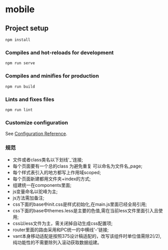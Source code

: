# mobile

## Project setup
```
npm install
```

### Compiles and hot-reloads for development
```
npm run serve
```

### Compiles and minifies for production
```
npm run build
```

### Lints and fixes files
```
npm run lint
```

### Customize configuration
See [Configuration Reference](https://cli.vuejs.org/config/).


### 规范
* 文件或者class类名以下划线'_'连接;
* 每个页面要有一个总的class 为避免重复 可以命名为文件名_page;
* 每个样式表引入的地方都写上作用域scoped;
* 每个页面新建都用文件夹+index的方式;
* 组建统一在components里面;
* js变量命名以驼峰为主;
* js方法需加备注;
* css下面的base中init.css是样式初始化,在main.js里面已经全局引用;
* css下面的base中themes.less是主要的色值,需在当前less文件里面引入且使用;
* css以less文件为主，需关闭掉自动生成css配置项;
* router里面的路由采用和PC统一的中横线'-'链接;
* vant本身移动适配是按照375设计稿适配的，改写该组件时单位值需除2(/2),纯功能性的不需要除列入滚动获取数据组建。


